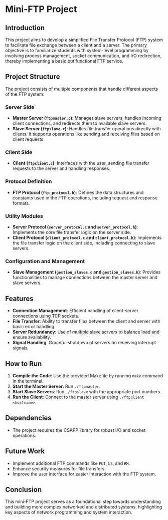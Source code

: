 # Mini-FTP Project

## Introduction
This project aims to develop a simplified File Transfer Protocol (FTP) system to facilitate file exchange between a client and a server. The primary objective is to familiarize students with system-level programming by involving process management, socket communication, and I/O redirection, thereby implementing a basic but functional FTP service.

## Project Structure
The project consists of multiple components that handle different aspects of the FTP system:

### Server Side
- **Master Server (`ftpmaster.c`)**: Manages slave servers, handles incoming client connections, and redirects them to available slave servers.
- **Slave Server (`ftpslave.c`)**: Handles file transfer operations directly with clients. It supports operations like sending and receiving files based on client requests.

### Client Side
- **Client (`ftpclient.c`)**: Interfaces with the user, sending file transfer requests to the server and handling responses.

### Protocol Definition
- **FTP Protocol (`ftp_protocol.h`)**: Defines the data structures and constants used in the FTP operations, including request and response formats.

### Utility Modules
- **Server Protocol (`server_protocol.c` and `server_protocol.h`)**: Implements the core file transfer logic on the server side.
- **Client Protocol (`client_protocol.c` and `client_protocol.h`)**: Implements the file transfer logic on the client side, including connecting to slave servers.

### Configuration and Management
- **Slave Management (`gestion_slaves.c` and `gestion_slaves.h`)**: Provides functionalities to manage connections between the master server and slave servers.

## Features
- **Connection Management**: Efficient handling of client-server connections using TCP sockets.
- **File Transfer**: Ability to transfer files between the client and server with basic error handling.
- **Server Redundancy**: Use of multiple slave servers to balance load and ensure availability.
- **Signal Handling**: Graceful shutdown of servers on receiving interrupt signals.

## How to Run
1. **Compile the Code**: Use the provided Makefile by running `make` command in the terminal.
2. **Start the Master Server**: Run `./ftpmaster`.
3. **Start Slave Servers**: Run `./ftpslave` with the appropriate port numbers.
4. **Run the Client**: Connect to the master server using `./ftpclient <hostname>`.

## Dependencies
- The project requires the CSAPP library for robust I/O and socket operations.

## Future Work
- Implement additional FTP commands like `PUT`, `LS`, and `RM`.
- Enhance security measures for file transfers.
- Improve the user interface for easier interaction with the FTP system.

## Conclusion
This mini-FTP project serves as a foundational step towards understanding and building more complex networked and distributed systems, highlighting key aspects of network programming and system interaction.

